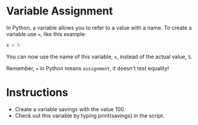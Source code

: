 # Variable Assignment
In Python, a variable allows you to refer to a value with a name. To create a variable use `=`, like this example:

```python
x = 5
```

You can now use the name of this variable, `x`, instead of the actual value, `5`.

Remember, `=` in Python means `assignment`, it doesn't test equality!

# Instructions

- Create a variable savings with the value 100.
- Check out this variable by typing print(savings) in the script.

